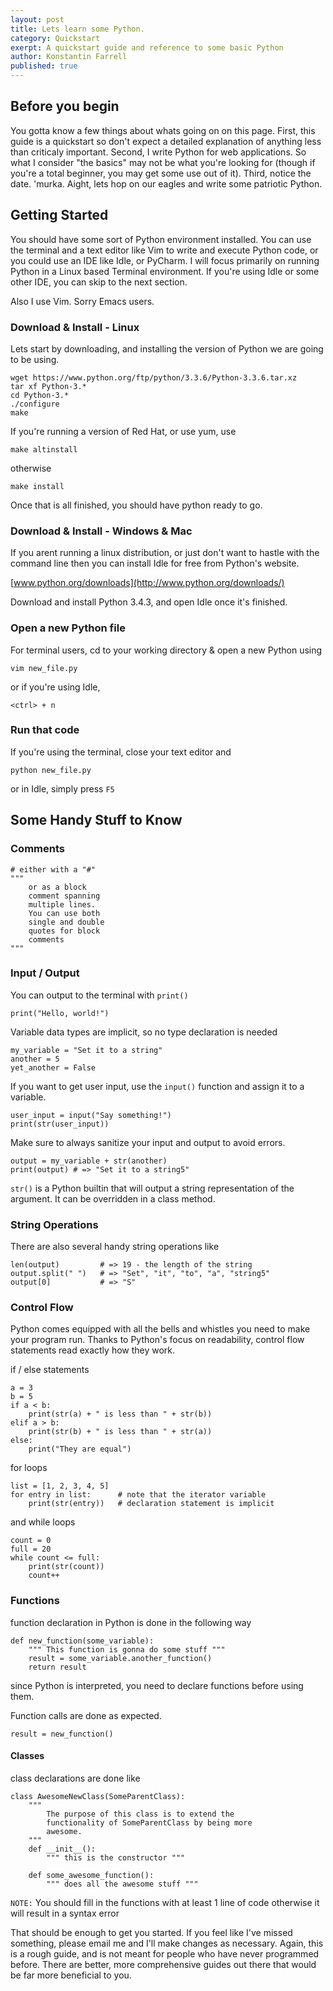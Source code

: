 ```yaml
---
layout: post
title: Lets learn some Python.
category: Quickstart
exerpt: A quickstart guide and reference to some basic Python
author: Konstantin Farrell
published: true
---
```


## Before you begin

You gotta know a few things about whats going on on this page. First, this guide is a quickstart so don't expect a detailed explanation of anything less than criticaly important.
Second, I write Python for web applications. So what I consider "the basics" may not be what you're looking for (though if you're a total beginner, you may get some use out of it).
Third, notice the date. 'murka. Aight, lets hop on our eagles and write some patriotic Python.

## Getting Started

You should have some sort of Python environment installed. You can use the terminal and a text editor like Vim to write and execute Python code, or you could use an IDE like Idle, or PyCharm.
I will focus primarily on running Python in a Linux based Terminal environment. If you're using Idle or some other IDE, you can skip to the next section.

Also I use Vim. Sorry Emacs users.

### Download & Install - Linux

Lets start by downloading, and installing the version of Python we are going to be using.

    wget https://www.python.org/ftp/python/3.3.6/Python-3.3.6.tar.xz
    tar xf Python-3.*
    cd Python-3.*
    ./configure
    make

If you're running a version of Red Hat, or use yum, use

    make altinstall

otherwise

    make install

Once that is all finished, you should have python ready to go.

### Download & Install - Windows & Mac

If you arent running a linux distribution, or just don't want to hastle with the command line then you can install Idle for free from Python's website. 

[www.python.org/downloads](http://www.python.org/downloads/)

Download and install Python 3.4.3, and open Idle once it's finished.

### Open a new Python file

For terminal users, cd to your working directory & open a new Python using

    vim new_file.py

or if you're using Idle,

    <ctrl> + n

### Run that code

If you're using the terminal, close your text editor and

    python new_file.py

or in Idle, simply press `F5`

## Some Handy Stuff to Know

### Comments 

    # either with a "#"
    """
        or as a block
        comment spanning
        multiple lines.
        You can use both
        single and double
        quotes for block
        comments
    """

### Input / Output

You can output to the terminal with `print()`

    print("Hello, world!")

Variable data types are implicit, so no type declaration is needed

    my_variable = "Set it to a string"
    another = 5
    yet_another = False

If you want to get user input, use the `input()` function and assign it to a variable.

    user_input = input("Say something!")
    print(str(user_input))

Make sure to always sanitize your input and output to avoid errors.

    output = my_variable + str(another)
    print(output) # => "Set it to a string5"

`str()` is a Python builtin that will output a string representation of the argument. It can be overridden in a class method.

### String Operations

There are also several handy string operations like

    len(output)         # => 19 - the length of the string
    output.split(" ")   # => "Set", "it", "to", "a", "string5"
    output[0]           # => "S"

### Control Flow

Python comes equipped with all the bells and whistles you need to make your program run. Thanks to Python's focus on readability, control flow statements read exactly how they work.

if / else statements

    a = 3
    b = 5
    if a < b:
        print(str(a) + " is less than " + str(b))
    elif a > b:
        print(str(b) + " is less than " + str(a))
    else:
        print("They are equal")

for loops

    list = [1, 2, 3, 4, 5]
    for entry in list:      # note that the iterator variable
        print(str(entry))   # declaration statement is implicit

and while loops

    count = 0
    full = 20
    while count <= full:
        print(str(count))
        count++

### Functions

function declaration in Python is done in the following way

    def new_function(some_variable):
        """ This function is gonna do some stuff """
        result = some_variable.another_function()
        return result

since Python is interpreted, you need to declare functions before using them.

Function calls are done as expected.

    result = new_function()

#### Classes

class declarations are done like

    class AwesomeNewClass(SomeParentClass):
        """
            The purpose of this class is to extend the
            functionality of SomeParentClass by being more
            awesome.
        """
        def __init__():
            """ this is the constructor """

        def some_awesome_function():
            """ does all the awesome stuff """

`NOTE:` You should fill in the functions with at least 1 line of code otherwise it will result in a syntax error

That should be enough to get you started. If you feel like I've missed something, please email me and I'll make changes as necessary. Again, this is a rough guide, and is not meant for people who have never programmed before. There are better, more comprehensive guides out there that would be far more beneficial to you.
